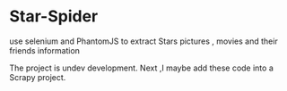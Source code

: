 # Star-Spider
use selenium and PhantomJS to extract Stars pictures , movies and their friends information

The project is undev development.
Next ,I maybe add these code into a Scrapy project.  
